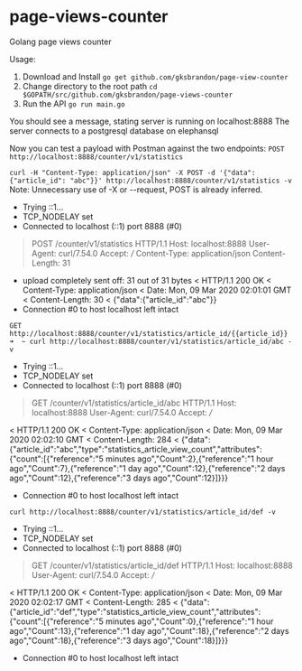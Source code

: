 # page-views-counter
Golang page views counter

Usage:

1. Download and Install ```go get github.com/gksbrandon/page-view-counter```
2. Change directory to the root path ```cd $GOPATH/src/github.com/gksbrandon/page-views-counter```
3. Run the API ```go run main.go```

You should see a message, stating server is running on localhost:8888
The server connects to a postgresql database on elephansql

Now you can test a payload with Postman against the two endpoints:
```POST http://localhost:8888/counter/v1/statistics```

```curl -H "Content-Type: application/json" -X POST -d '{"data": {"article_id": "abc"}}' http://localhost:8888/counter/v1/statistics -v```
Note: Unnecessary use of -X or --request, POST is already inferred.
*   Trying ::1...
* TCP_NODELAY set
* Connected to localhost (::1) port 8888 (#0)
> POST /counter/v1/statistics HTTP/1.1
> Host: localhost:8888
> User-Agent: curl/7.54.0
> Accept: */*
> Content-Type: application/json
> Content-Length: 31
>
* upload completely sent off: 31 out of 31 bytes
< HTTP/1.1 200 OK
< Content-Type: application/json
< Date: Mon, 09 Mar 2020 02:01:01 GMT
< Content-Length: 30
<
{"data":{"article_id":"abc"}}
* Connection #0 to host localhost left intact

```GET http://localhost:8888/counter/v1/statistics/article_id/{{article_id}}```
```➜  ~ curl http://localhost:8888/counter/v1/statistics/article_id/abc -v```
*   Trying ::1...
* TCP_NODELAY set
* Connected to localhost (::1) port 8888 (#0)
> GET /counter/v1/statistics/article_id/abc HTTP/1.1
> Host: localhost:8888
> User-Agent: curl/7.54.0
> Accept: */*
>
< HTTP/1.1 200 OK
< Content-Type: application/json
< Date: Mon, 09 Mar 2020 02:02:10 GMT
< Content-Length: 284
<
{"data":{"article_id":"abc","type":"statistics_article_view_count","attributes":{"count":[{"reference":"5 minutes ago","Count":2},{"reference":"1 hour ago","Count":7},{"reference":"1 day ago","Count":12},{"reference":"2 days ago","Count":12},{"reference":"3 days ago","Count":12}]}}}
* Connection #0 to host localhost left intact

```curl http://localhost:8888/counter/v1/statistics/article_id/def -v```
*   Trying ::1...
* TCP_NODELAY set
* Connected to localhost (::1) port 8888 (#0)
> GET /counter/v1/statistics/article_id/def HTTP/1.1
> Host: localhost:8888
> User-Agent: curl/7.54.0
> Accept: */*
>
< HTTP/1.1 200 OK
< Content-Type: application/json
< Date: Mon, 09 Mar 2020 02:02:17 GMT
< Content-Length: 285
<
{"data":{"article_id":"def","type":"statistics_article_view_count","attributes":{"count":[{"reference":"5 minutes ago","Count":0},{"reference":"1 hour ago","Count":13},{"reference":"1 day ago","Count":18},{"reference":"2 days ago","Count":18},{"reference":"3 days ago","Count":18}]}}}
* Connection #0 to host localhost left intact
